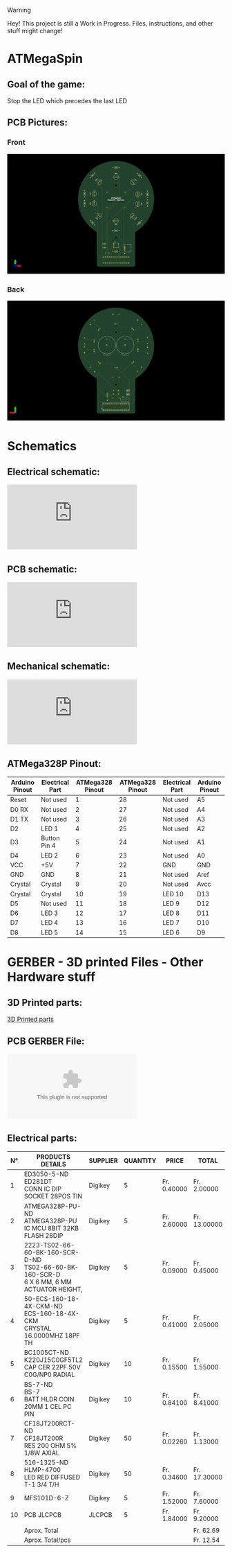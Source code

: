 > [!WARNING]  
> Hey! This project is still a Work in Progress. Files, instructions, and other stuff might change!

# ATMegaSpin
## Goal of the game:
Stop the LED which precedes the last LED

## PCB Pictures:
### Front
![Front PCB view](https://github.com/MushuDG/ATMegaSpin/blob/main/Photo/ATMegaSpin_Front.png)
### Back
![Back PCB view](https://github.com/MushuDG/ATMegaSpin/blob/main/Photo/ATMegaSpin_Back.png)

# Schematics
## Electrical schematic:
![Electrical schematic](https://github.com/MushuDG/ATMegaSpin/blob/main/PDF/ATMegaSpin_Schematic.pdf)

## PCB schematic:
![PCB schematic](https://github.com/MushuDG/ATMegaSpin/blob/main/PDF/ATMegaSpin_PCB.pdf)

## Mechanical schematic:
![Mechanical schematic](https://github.com/MushuDG/ATMegaSpin/blob/main/PDF/EnsemblePCB.pdf)

## ATMega328P Pinout:
| Arduino Pinout | Electrical Part | ATMega328 Pinout | ATMega328 Pinout | Electrical Part | Arduino Pinout |
| -------------- | --------------- | ---------------- | ---------------- | --------------- | -------------- |
| Reset          | Not used        | 1                | 28               | Not used        | A5             |
| D0 RX          | Not used        | 2                | 27               | Not used        | A4             |
| D1 TX          | Not used        | 3                | 26               | Not used        | A3             |
| D2             | LED 1           | 4                | 25               | Not used        | A2             |
| D3             | Button Pin 4    | 5                | 24               | Not used        | A1             |
| D4             | LED 2           | 6                | 23               | Not used        | A0             |
| VCC            | +5V             | 7                | 22               | GND             | GND            |
| GND            | GND             | 8                | 21               | Not used        | Aref           |
| Crystal        | Crystal         | 9                | 20               | Not used        | Avcc           |
| Crystal        | Crystal         | 10               | 19               | LED 10          | D13            |
| D5             | Not used        | 11               | 18               | LED 9           | D12            |
| D6             | LED 3           | 12               | 17               | LED 8           | D11            |
| D7             | LED 4           | 13               | 16               | LED 7           | D10            |
| D8             | LED 5           | 14               | 15               | LED 6           | D9             |


# GERBER - 3D printed Files - Other Hardware stuff
## 3D Printed parts:
[3D Printed parts](https://www.printables.com/fr/model/649943-atmegaspin)

## PCB GERBER File:
![PCB GERBER File](https://github.com/MushuDG/ATMegaSpin/blob/main/KiCad/ATMegaSpin/ATMegaSpin-GERBER.zip)

## Electrical parts:
| N° | PRODUCTS DETAILS                                                                                | SUPPLIER | QUANTITY | PRICE       | TOTAL        |
| -- | ----------------------------------------------------------------------------------------------- | -------- | -------- | ----------- | ------------ |
| 1  | ED3050-5-ND‎<br>ED281DT‎<br>CONN IC DIP SOCKET 28POS TIN                                        | Digikey  | 5        | Fr. 0.40000 | Fr. 2.00000  |
| 2  | ATMEGA328P-PU-ND‎‎<br>ATMEGA328P-PU‎<br>IC MCU 8BIT 32KB FLASH 28DIP                            | Digikey  | 5        | Fr. 2.60000 | Fr. 13.00000 |
| 3  | 2223-TS02-66-60-BK-160-SCR-D-ND‎<br>TS02-66-60-BK-160-SCR-D‎<br>6 X 6 MM, 6 MM ACTUATOR HEIGHT, | Digikey  | 5        | Fr. 0.09000 | Fr. 0.45000  |
| 4  | 50-ECS-160-18-4X-CKM-ND‎<br>ECS-160-18-4X-CKM‎<br>CRYSTAL 16.0000MHZ 18PF TH                    | Digikey  | 5        | Fr. 0.41000 | Fr. 2.05000  |
| 5  | BC1005CT-ND‎<br>‎K220J15C0GF5TL2‎<br>CAP CER 22PF 50V C0G/NP0 RADIAL                            | Digikey  | 10       | Fr. 0.15500 | Fr. 1.55000  |
| 6  | BS-7-ND‎<br>BS-7‎<br>BATT HLDR COIN 20MM 1 CEL PC PIN                                           | Digikey  | 10       | Fr. 0.84100 | Fr. 8.41000  |
| 7  | CF18JT200RCT-ND‎<br>‎CF18JT200R‎<br>RES 200 OHM 5% 1/8W AXIAL                                   | Digikey  | 50       | Fr. 0.02260 | Fr. 1.13000  |
| 8  | ‎516-1325-ND‎<br>‎HLMP-4700‎<br>LED RED DIFFUSED T-1 3/4 T/H                                    | Digikey  | 50       | Fr. 0.34600 | Fr. 17.30000 |
| 9  | MFS101D-6-Z                                                                                     | Digikey  | 5        | Fr. 1.52000 | Fr. 7.60000  |
| 10 | PCB JLCPCB                                                                                      | JLCPCB   | 5        | Fr. 1.84000 | Fr. 9.20000  |
|    |                                                                                                 |          |          |             |              |
|    | Aprox. Total                                                                                    |          |          |             | Fr. 62.69    |
|    | Aprox. Total/pcs                                                                                |          |          |             | Fr. 12.54    |

